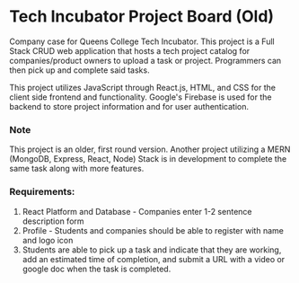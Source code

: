 # Tech Incubator Project Board (Old)
Company case for Queens College Tech Incubator. This project is a Full Stack CRUD web application that hosts a tech project catalog for companies/product owners to upload a task or project. Programmers can then pick up and complete said tasks. 

This project utilizes JavaScript through React.js, HTML, and CSS for the client side frontend and functionality. Google's Firebase is used for the backend to store project information and for user authentication. 

### Note
This project is an older, first round version. Another project utilizing a MERN (MongoDB, Express, React, Node) Stack is in development to complete the same task along with more features.

### Requirements:
1. React Platform and Database - Companies enter 1-2 sentence description form
2. Profile - Students and companies should be able to register with name and logo icon
3. Students are able to pick up a task and indicate that they are working, add an estimated time of completion, and submit a URL with a video or google doc when the task is completed.
